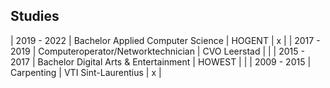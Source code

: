 ## Studies
| 2019 - 2022 | Bachelor Applied Computer Science | HOGENT | x |
| 2017 - 2019 | Computeroperator/Networktechnician | CVO Leerstad |   |
| 2015 - 2017 | Bachelor Digital Arts & Entertainment | HOWEST |   |
| 2009 - 2015 | Carpenting | VTI Sint-Laurentius | x |